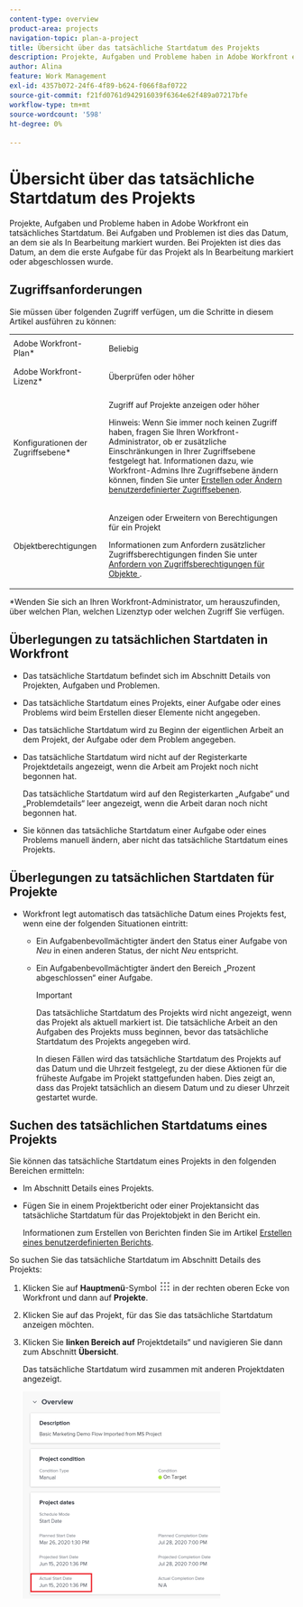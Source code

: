 ```yaml
---
content-type: overview
product-area: projects
navigation-topic: plan-a-project
title: Übersicht über das tatsächliche Startdatum des Projekts
description: Projekte, Aufgaben und Probleme haben in Adobe Workfront ein tatsächliches Startdatum. Bei Aufgaben und Problemen ist dies das Datum, an dem sie als In Bearbeitung markiert wurden. Bei Projekten ist dies das Datum, an dem die erste Aufgabe für das Projekt als In Bearbeitung markiert oder abgeschlossen wurde.
author: Alina
feature: Work Management
exl-id: 4357b072-24f6-4f89-b624-f066f8af0722
source-git-commit: f21fd0761d942916039f6364e62f489a07217bfe
workflow-type: tm+mt
source-wordcount: '598'
ht-degree: 0%

---
```


# Übersicht über das tatsächliche Startdatum des Projekts

Projekte, Aufgaben und Probleme haben in Adobe Workfront ein tatsächliches Startdatum. Bei Aufgaben und Problemen ist dies das Datum, an dem sie als In Bearbeitung markiert wurden. Bei Projekten ist dies das Datum, an dem die erste Aufgabe für das Projekt als In Bearbeitung markiert oder abgeschlossen wurde.

## Zugriffsanforderungen

Sie müssen über folgenden Zugriff verfügen, um die Schritte in diesem Artikel ausführen zu können:

<table style="table-layout:auto"> 
 <col> 
 <col> 
 <tbody> 
  <tr> 
   <td role="rowheader">Adobe Workfront-Plan*</td> 
   <td> <p>Beliebig</p> </td> 
  </tr> 
  <tr> 
   <td role="rowheader">Adobe Workfront-Lizenz*</td> 
   <td> <p>Überprüfen oder höher</p> </td> 
  </tr> 
  <tr> 
   <td role="rowheader">Konfigurationen der Zugriffsebene*</td> 
   <td> <p>Zugriff auf Projekte anzeigen oder höher</p> <p>Hinweis: Wenn Sie immer noch keinen Zugriff haben, fragen Sie Ihren Workfront-Administrator, ob er zusätzliche Einschränkungen in Ihrer Zugriffsebene festgelegt hat. Informationen dazu, wie Workfront-Admins Ihre Zugriffsebene ändern können, finden Sie unter <a href="../../../administration-and-setup/add-users/configure-and-grant-access/create-modify-access-levels.md" class="MCXref xref">Erstellen oder Ändern benutzerdefinierter Zugriffsebenen</a>.</p> </td> 
  </tr> 
  <tr> 
   <td role="rowheader">Objektberechtigungen</td> 
   <td> <p>Anzeigen oder Erweitern von Berechtigungen für ein Projekt</p> <p>Informationen zum Anfordern zusätzlicher Zugriffsberechtigungen finden Sie unter <a href="../../../workfront-basics/grant-and-request-access-to-objects/request-access.md" class="MCXref xref">Anfordern von Zugriffsberechtigungen für Objekte </a>.</p> </td> 
  </tr> 
 </tbody> 
</table>

&#42;Wenden Sie sich an Ihren Workfront-Administrator, um herauszufinden, über welchen Plan, welchen Lizenztyp oder welchen Zugriff Sie verfügen.

## Überlegungen zu tatsächlichen Startdaten in Workfront

* Das tatsächliche Startdatum befindet sich im Abschnitt Details von Projekten, Aufgaben und Problemen. 
* Das tatsächliche Startdatum eines Projekts, einer Aufgabe oder eines Problems wird beim Erstellen dieser Elemente nicht angegeben.
* Das tatsächliche Startdatum wird zu Beginn der eigentlichen Arbeit an dem Projekt, der Aufgabe oder dem Problem angegeben.
* Das tatsächliche Startdatum wird nicht auf der Registerkarte Projektdetails angezeigt, wenn die Arbeit am Projekt noch nicht begonnen hat.

  Das tatsächliche Startdatum wird auf den Registerkarten „Aufgabe“ und „Problemdetails“ leer angezeigt, wenn die Arbeit daran noch nicht begonnen hat.

* Sie können das tatsächliche Startdatum einer Aufgabe oder eines Problems manuell ändern, aber nicht das tatsächliche Startdatum eines Projekts.

## Überlegungen zu tatsächlichen Startdaten für Projekte

* Workfront legt automatisch das tatsächliche Datum eines Projekts fest, wenn eine der folgenden Situationen eintritt:

   * Ein Aufgabenbevollmächtigter ändert den Status einer Aufgabe von *Neu* in einen anderen Status, der nicht *Neu* entspricht.

   * Ein Aufgabenbevollmächtigter ändert den Bereich „Prozent abgeschlossen“ einer Aufgabe.

     >[!IMPORTANT]
     >
     >Das tatsächliche Startdatum des Projekts wird nicht angezeigt, wenn das Projekt als aktuell markiert ist. Die tatsächliche Arbeit an den Aufgaben des Projekts muss beginnen, bevor das tatsächliche Startdatum des Projekts angegeben wird.

     In diesen Fällen wird das tatsächliche Startdatum des Projekts auf das Datum und die Uhrzeit festgelegt, zu der diese Aktionen für die früheste Aufgabe im Projekt stattgefunden haben. Dies zeigt an, dass das Projekt tatsächlich an diesem Datum und zu dieser Uhrzeit gestartet wurde.

## Suchen des tatsächlichen Startdatums eines Projekts

Sie können das tatsächliche Startdatum eines Projekts in den folgenden Bereichen ermitteln:

* Im Abschnitt Details eines Projekts.
* Fügen Sie in einem Projektbericht oder einer Projektansicht das tatsächliche Startdatum für das Projektobjekt in den Bericht ein.

  Informationen zum Erstellen von Berichten finden Sie im Artikel [Erstellen eines benutzerdefinierten Berichts](../../../reports-and-dashboards/reports/creating-and-managing-reports/create-custom-report.md).

So suchen Sie das tatsächliche Startdatum im Abschnitt Details des Projekts:

1. Klicken Sie auf **Hauptmenü**-Symbol ![Hauptmenüsymbol](assets/main-menu-icon.png) in der rechten oberen Ecke von Workfront und dann auf **Projekte**.
1. Klicken Sie auf das Projekt, für das Sie das tatsächliche Startdatum anzeigen möchten.
1. Klicken Sie **linken Bereich auf** Projektdetails“ und navigieren Sie dann zum Abschnitt **Übersicht**.

   Das tatsächliche Startdatum wird zusammen mit anderen Projektdaten angezeigt.

   ![](assets/nwe-project-actual-start-date--highlighted-350x367.png)

 
